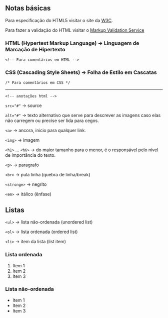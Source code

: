 ## Notas básicas
Para especificação do HTML5 visitar o site da [W3C](https://www.w3.org/TR/html52/).

Para fazer a validação do HTML visitar o [Markup Validation Service](https://validator.w3.org/)

### HTML (Hypertext Markup Language) → Linguagem de Marcação de Hipertexto
```
<!-- Para comentários em HTML -->
```

### CSS  (Cascading Style Sheets) → Folha de Estilo em Cascatas
```
/* Para comentários em CSS */
```

----------------------------------


`<!-- anotações html -->`

`src="#"` → source

`alt="#"` → texto alternativo que serve para descrever as imagens caso elas não carregem ou precise ser lida para cegos.

`<a>` → ancora, inicio para qualquer link.
  
`<img>` → imagem

`<h1>` ... `<h6>` → do maior tamanho para o menor, é o responsável pelo nível de importância do texto.

`<p>` → paragrafo

`<br>` → pula linha (quebra de linha/break)

`<stronge>` → negrito

`<em>` → itálico (ênfase)

## Listas

`<ul>` → lista não-ordenada (unordered list)

`<ol>` → lista ordenada (ordered list)

`<li>` → item da lista (list item)

### Lista ordenada
1. Item 1
2. Item 2
3. Item 3

### Lista não-ordenada
* Item 1
* Item 2
* Item 3
